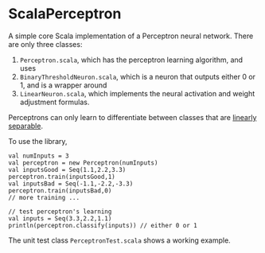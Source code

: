 # ScalaPerceptron
A simple core Scala implementation of a Perceptron neural network. There are only three classes:

1. `Perceptron.scala`, which has the perceptron learning algorithm, and uses
2. `BinaryThresholdNeuron.scala`, which is a neuron that outputs either 0 or 1, and is a wrapper around
3. `LinearNeuron.scala`, which implements the neural activation and weight adjustment formulas.

Perceptrons can only learn to differentiate between classes that are [linearly separable](http://www.ece.utep.edu/research/webfuzzy/docs/kk-thesis/kk-thesis-html/node19.html).

To use the library,

    val numInputs = 3
    val perceptron = new Perceptron(numInputs)
    val inputsGood = Seq(1.1,2.2,3.3)
    perceptron.train(inputsGood,1)
    val inputsBad = Seq(-1.1,-2.2,-3.3)
    perceptron.train(inputsBad,0)
    // more training ...

    // test perceptron's learning
    val inputs = Seq(3.3,2.2,1.1)
    println(perceptron.classify(inputs)) // either 0 or 1

The unit test class `PerceptronTest.scala` shows a working example.

